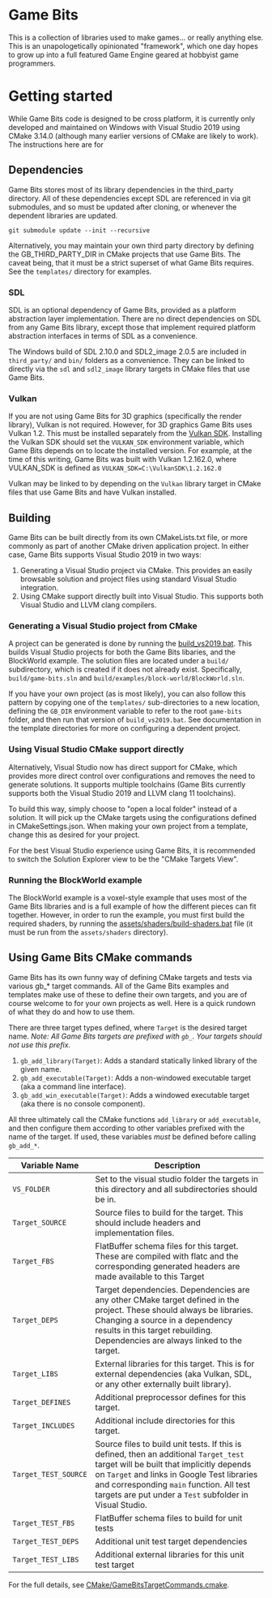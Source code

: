 # Game Bits

This is a collection of libraries used to make games... or really anything else. This is an unapologetically opinionated "framework", which one day hopes to grow up into a full featured Game Engine geared at hobbyist game programmers.

# Getting started

While Game Bits code is designed to be cross platform, it is currently only developed and maintained on Windows with Visual Studio 2019 using CMake 3.14.0 (although many earlier versions of CMake are likely to work). The instructions here are for

## Dependencies

Game Bits stores most of its library dependencies in the third_party directory. All of these dependencies except SDL are referenced in via git submodules, and so must be updated after cloning, or whenever the dependent libraries are updated.

```
git submodule update --init --recursive
```

Alternatively, you may maintain your own third party directory by defining the GB_THIRD_PARTY_DIR in CMake projects that use Game Bits. The caveat being, that it must be a strict superset of what Game Bits requires. See the `templates/` directory for examples.

### SDL

SDL is an optional dependency of Game Bits, provided as a platform abstraction layer implementation. There are no direct dependencies on SDL from any Game Bits library, except those that implement required platform abstraction interfaces in terms of SDL as a convenience.

The Windows build of SDL 2.10.0 and SDL2_image 2.0.5 are included in `third_party/` and `bin/` folders as a convenience. They can be linked to directly via the `sdl` and `sdl2_image` library targets in CMake files that use Game Bits.

### Vulkan

If you are not using Game Bits for 3D graphics (specifically the render library), Vulkan is not required. However, for 3D graphics Game Bits uses Vulkan 1.2. This must be installed separately from the [Vulkan SDK](https://vulkan.lunarg.com/sdk/home). Installing the Vulkan SDK should set the `VULKAN_SDK` environment variable, which Game Bits depends on to locate the installed version. For example, at the time of this writing, Game Bits was built with Vulkan 1.2.162.0, where VULKAN_SDK is defined as `VULKAN_SDK=C:\VulkanSDK\1.2.162.0`

Vulkan may be linked to by depending on the `Vulkan` library target in CMake files that use Game Bits and have Vulkan installed.

## Building

Game Bits can be built directly from its own CMakeLists.txt file, or more commonly as part of another CMake driven application project. In either case, Game Bits supports Visual Studio 2019 in two ways: 

1. Generating a Visual Studio project via CMake. This provides an easily browsable solution and project files using standard Visual Studio integration.
2. Using CMake support directly built into Visual Studio. This supports both Visual Studio and LLVM clang compilers.

### Generating a Visual Studio project from CMake

A project can be generated is done by running the [build_vs2019.bat](build_vs2019.bat). This builds Visual Studio projects for both the Game Bits libaries, and the BlockWorld example. The solution files are located under a `build/` subdirectory, which is created if it does not already exist. Specifically, `build/game-bits.sln` and `build/examples/block-world/BlockWorld.sln`.

If you have your own project (as is most likely), you can also follow this pattern by copying one of the `templates/` sub-directories to a new location, defining the `GB_DIR` environment variable to refer to the root `game-bits` folder, and then run that version of `build_vs2019.bat`. See documentation in the template directories for more on configuring a dependent project.

### Using Visual Studio CMake support directly

Alternatively, Visual Studio now has direct support for CMake, which provides more direct control over configurations and removes the need to generate solutions. It supports multiple toolchains (Game Bits currently supports both the Visual Studio 2019 and LLVM clang 11 toolchains).

To build this way, simply choose to "open a local folder" instead of a solution. It will pick up the CMake targets using the configurations defined in CMakeSettings.json. When making your own project from a template, change this as desired for your project.

For the best Visual Studio experience using Game Bits, it is recommended to switch the Solution Explorer view to be the "CMake Targets View". 

### Running the BlockWorld example

The BlockWorld example is a voxel-style example that uses most of the Game Bits libraries and is a full example of how the different pieces can fit together. However, in order to run the example, you must first build the required shaders, by running the [assets/shaders/build-shaders.bat](assets/shaders/build-shaders.bat) file (it must be run from the `assets/shaders` directory).

## Using Game Bits CMake commands

Game Bits has its own funny way of defining CMake targets and tests via various gb_* target commands. All of the Game Bits examples and templates make use of these to define their own targets, and you are of course welcome to for your own projects as well. Here is a quick rundown of what they do and how to use them.

There are three target types defined, where `Target` is the desired target name. *Note: All Game Bits targets are prefixed with `gb_`. Your targets should not use this prefix.*

1. `gb_add_library(Target)`: Adds a standard statically linked library of the given name.
2. `gb_add_executable(Target)`: Adds a non-windowed executable target (aka a command line interface).
3. `gb_add_win_executable(Target)`: Adds a windowed executable target (aka there is no console component).

All three ultimately call the CMake functions `add_library` or `add_executable`, and then configure them according to other variables prefixed with the name of the target. If used, these variables *must* be defined before calling `gb_add_*`.

| Variable Name        | Description |
| -------------------- | --- |
| `VS_FOLDER`          | Set to the visual studio folder the targets in this directory and all subdirectories should be in. |
| `Target_SOURCE`      | Source files to build for the target. This should include headers and implementation files. |
| `Target_FBS`         | FlatBuffer schema files for this target. These are compiled with flatc and the corresponding generated headers are made available to this Target |
| `Target_DEPS`        | Target dependencies. Dependencies are any other CMake target defined in the project. These should always be libraries. Changing a source in a dependency results in this target rebuilding. Dependencies are always linked to the target. |
| `Target_LIBS`        | External libraries for this target. This is for external dependencies (aka Vulkan, SDL, or any other externally built library). |
| `Target_DEFINES`     | Additional preprocessor defines for this target. |
| `Target_INCLUDES`    | Additional include directories for this target. |
| `Target_TEST_SOURCE` | Source files to build unit tests. If this is defined, then an additional `Target_test` target will be built that implicitly depends on `Target` and links in Google Test libraries and corresponding `main` function. All test targets are put under a `Test` subfolder in Visual Studio. |
| `Target_TEST_FBS`    | FlatBuffer schema files to build for unit tests |
| `Target_TEST_DEPS`   | Additional unit test target dependencies |
| `Target_TEST_LIBS`   | Additional external libraries for this unit test target |

For the full details, see [CMake/GameBitsTargetCommands.cmake](CMake/GameBitsTargetCommands.cmake).